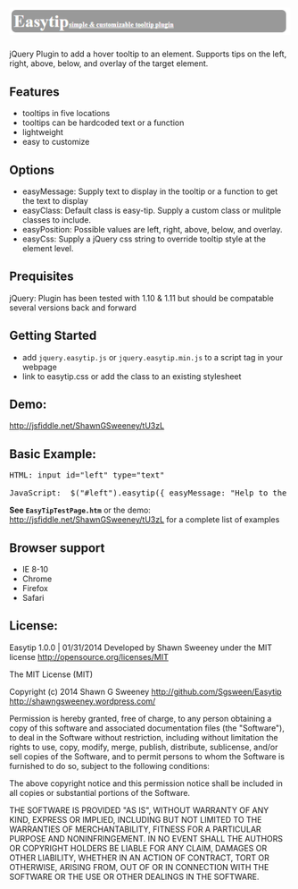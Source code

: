 ![Alt text](easytip.png "Easytip")
======= 

jQuery Plugin to add a hover tooltip to an element.  Supports tips on the left, right, above, below, and overlay of the target element.

Features
--------
- tooltips in five locations
- tooltips can be hardcoded text or a function
- lightweight 
- easy to customize

Options
--------
- easyMessage: Supply text to display in the tooltip or a function to get the text to display
- easyClass: Default class is easy-tip.  Supply a custom class or mulitple classes to include.
- easyPosition: Possible values are left, right, above, below, and overlay.
- easyCss: Supply a jQuery css string to override tooltip style at the element level.

Prequisites
--------
jQuery:  Plugin has been tested with 1.10 & 1.11 but should be compatable several versions back and forward

Getting Started
--------
- add <code>jquery.easytip.js</code> or <code>jquery.easytip.min.js</code> to a script tag in your webpage
- link to easytip.css or add the class to an existing stylesheet

Demo: 
--------
http://jsfiddle.net/ShawnGSweeney/tU3zL

Basic Example:
--------
<pre>
HTML: input id="left" type="text"

JavaScript:  $("#left").easytip({ easyMessage: "Help to the left", easyPosition: "left" });
</pre>

**See <code>EasyTipTestPage.htm</code>** or the demo: http://jsfiddle.net/ShawnGSweeney/tU3zL for a complete list of examples

Browser support
--------
- IE 8-10
- Chrome
- Firefox
- Safari


License:
--------
Easytip 1.0.0 | 01/31/2014
Developed by Shawn Sweeney under the MIT license http://opensource.org/licenses/MIT

The MIT License (MIT)

Copyright (c) 2014 Shawn G Sweeney 
http://github.com/Sgsween/Easytip http://shawngsweeney.wordpress.com/

Permission is hereby granted, free of charge, to any person obtaining a copy
of this software and associated documentation files (the "Software"), to deal
in the Software without restriction, including without limitation the rights
to use, copy, modify, merge, publish, distribute, sublicense, and/or sell
copies of the Software, and to permit persons to whom the Software is
furnished to do so, subject to the following conditions:

The above copyright notice and this permission notice shall be included in
all copies or substantial portions of the Software.

THE SOFTWARE IS PROVIDED "AS IS", WITHOUT WARRANTY OF ANY KIND, EXPRESS OR
IMPLIED, INCLUDING BUT NOT LIMITED TO THE WARRANTIES OF MERCHANTABILITY,
FITNESS FOR A PARTICULAR PURPOSE AND NONINFRINGEMENT. IN NO EVENT SHALL THE
AUTHORS OR COPYRIGHT HOLDERS BE LIABLE FOR ANY CLAIM, DAMAGES OR OTHER
LIABILITY, WHETHER IN AN ACTION OF CONTRACT, TORT OR OTHERWISE, ARISING FROM,
OUT OF OR IN CONNECTION WITH THE SOFTWARE OR THE USE OR OTHER DEALINGS IN
THE SOFTWARE.
